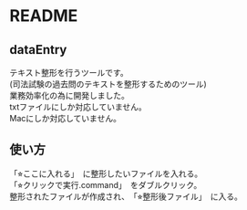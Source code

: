 # README

## dataEntry

テキスト整形を行うツールです。<br>
(司法試験の過去問のテキストを整形するためのツール)<br>
業務効率化の為に開発しました。<br>
txtファイルにしか対応していません。<br>
Macにしか対応していません。<br>

## 使い方

「⭐︎ここに入れる」　に整形したいファイルを入れる。<br>
「⭐︎クリックで実行.command」　をダブルクリック。<br>
整形されたファイルが作成され、　「⭐︎整形後ファイル」　に入る。<br>
